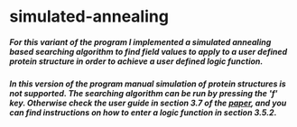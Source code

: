 # simulated-annealing
##### For this variant of the program I implemented a simulated annealing based searching algorithm to find field values to apply to a user defined protein structure in order to achieve a user defined logic function.
##### In this version of the program manual simulation of protein structures is not supported. The searching algorithm can be run by pressing the 'f' key. Otherwise check the user guide in section 3.7 of the [paper](https://ricsinaruto.github.io/website/docs/tdk.pdf), and you can find instructions on how to enter a logic function in section 3.5.2.
